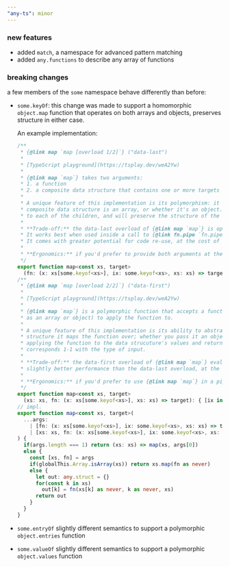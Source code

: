 ```yaml
---
"any-ts": minor
---
```


### new features
- added `match`, a namespace for advanced pattern matching
- added `any.functions` to describe any array of functions

### breaking changes

a few members of the `some` namespace behave differently than before:

- `some.keyOf`: this change was made to support a homomorphic `object.map` function
  that operates on both arrays and objects, preserves structure in either case.

  An example implementation:

  ```typescript
  /** 
   * {@link map `map [overload 1/2]`} ("data-last")
   * 
   * [TypeScript playground](https://tsplay.dev/weA2Yw)
   * 
   * {@link map `map`} takes two arguments:
   * 1. a function
   * 2. a composite data structure that contains one or more targets to apply the function to
   * 
   * A unique feature of this implementation is its polymorphism: it doesn't care whether the
   * composite data structure is an array, or whether it's an object. It will apply the argument
   * to each of the children, and will preserve the structure of the original shape.
   * 
   * **Trade-off:** the data-last overload of {@link map `map`} is optimized for function composition. 
   * It works best when used inside a call to {@link fn.pipe `fn.pipe`} or {@link fn.flow `fn.flow`}.
   * It comes with greater potential for code re-use, at the cost of slightly slower performance.
   * 
   * **Ergonomics:** if you'd prefer to provide both arguments at the same time, see overload #2.
   */
  export function map<const xs, target>
    (fn: (x: xs[some.keyof<xs>], ix: some.keyof<xs>, xs: xs) => target): (xs: xs) => { [ix in keyof xs]: target }
  /** 
   * {@link map `map [overload 2/2]`} ("data-first")
   * 
   * [TypeScript playground](https://tsplay.dev/weA2Yw)
   *
   * {@link map `map`} is a polymorphic function that accepts a function and a data structure (such 
   * as an array or object) to apply the function to.
   * 
   * A unique feature of this implementation is its ability to abstract away the type of the data 
   * structure it maps the function over; whether you pass it an object or an array, it will handle 
   * applying the function to the data strucuture's values and returning a data structure whose type 
   * corresponds 1-1 with the type of input.
   * 
   * **Trade-off:** the data-first overload of {@link map `map`} evaluates eagerly. It comes with 
   * slightly better performance than the data-last overload, at the cost of reusability.
   * 
   * **Ergonomics:** if you'd prefer to use {@link map `map`} in a pipeline, see overload #1.
   */
  export function map<const xs, target>
    (xs: xs, fn: (x: xs[some.keyof<xs>], xs: xs) => target): { [ix in keyof xs]: target }
  // impl.
  export function map<const xs, target>(
    ...args:
      | [fn: (x: xs[some.keyof<xs>], ix: some.keyof<xs>, xs: xs) => target]
      | [xs: xs, fn: (x: xs[some.keyof<xs>], ix: some.keyof<xs>, xs: xs) => target]
  ) {
    if(args.length === 1) return (xs: xs) => map(xs, args[0]) 
    else {
      const [xs, fn] = args
      if(globalThis.Array.isArray(xs)) return xs.map(fn as never)
      else {
        let out: any.struct = {}
        for(const k in xs) 
          out[k] = fn(xs[k] as never, k as never, xs)
        return out
      }
    }
  }
  ```
  
- `some.entryOf`
  slightly different semantics to support a polymorphic `object.entries` function

- `some.valueOf`
  slightly different semantics to support a polymorphic `object.values` function
